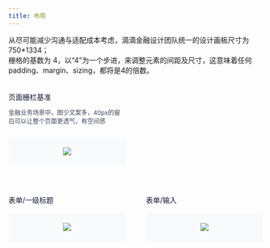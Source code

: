 ```yaml
---
title: 布局
---
```


<style>
.doc-cutline-wrapper{
  display: flex;
  margin-top: 16px;
}
.doc-cutline{
  position: relative;
  display: inline-flex;
  margin-bottom: 42px;
  box-sizing: border-box;
  flex: 1;
  flex-direction: column;
}
.doc-cutline:first-of-type{
  margin-right: 40px;
}
.doc-cutline-item{
  display: flex;
  align-items: center;
  justify-content: center;
  margin-top: 16px;
  padding: 20px;
  background: #F9FAFB;
}
.doc-cutline-title{
  font-size: 14px;
  color: #111A34;
}
.doc-cutline-desc{
  margin-top: 12px;
  margin-bottom: 8px;
  font-size: 12px;
  color: #41485D;
}

@media (max-width: 750px) {
  .doc-cutline-wrapper{
    flex-direction: column;
  }
  .doc-cutline{
    max-width: 100%;
  }
}
</style>

从尽可能减少沟通与适配成本考虑，滴滴金融设计团队统一的设计画板尺寸为 750*1334；     
栅格的基数为 4，以“4”为一个步进，来调整元素的间距及尺寸，这意味着任何padding、margin、sizing，都将是4的倍数。
<br>
<br>

<div class="doc-cutline-wrapper">
  <div class="doc-cutline">
    <div class="doc-cutline-title">页面栅栏基准</div>
    <div class="doc-cutline-desc">
      金融业务场景中，图少文案多，40px的留白可以让整个页面更透气，有空间感
    </div>
    <div class="doc-cutline-item">
      <img src="https://pt-starimg.didistatic.com/static/starimg/img/vPiNCT4oCo1545964504092.png">
    </div>
  </div>
  <div class="doc-cutline">&nbsp;</div>
</div>

<div class="doc-cutline-wrapper">
  <div class="doc-cutline">
    <div class="doc-cutline-title">表单/一级标题</div>
    <div class="doc-cutline-item">
      <img src="https://pt-starimg.didistatic.com/static/starimg/img/MfZYiEwctf1545964504283.png">
    </div>
  </div>
  <div class="doc-cutline">
    <div class="doc-cutline-title">表单/输入</div>
    <div class="doc-cutline-item">
      <img src="https://pt-starimg.didistatic.com/static/starimg/img/CAUVTpvKhP1545964504299.png">
    </div>
  </div>
</div>